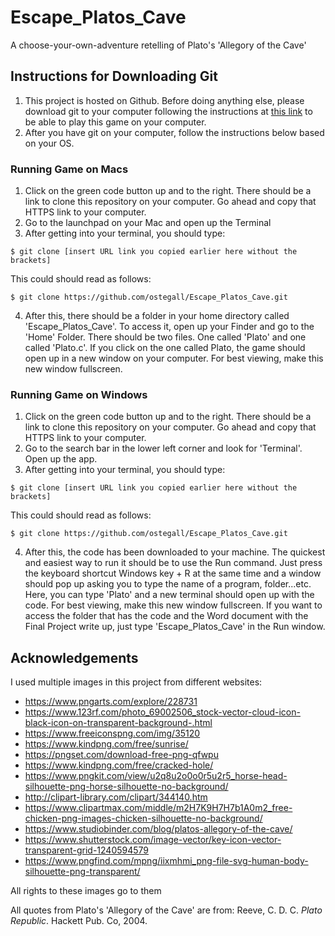 # Escape_Platos_Cave
A choose-your-own-adventure retelling of Plato's 'Allegory of the Cave'

## Instructions for Downloading Git
1. This project is hosted on Github. Before doing anything else, please download git to your computer following the instructions at [this link](https://github.com/git-guides/install-git) to be able to play this game on your computer.
2. After you have git on your computer, follow the instructions below based on your OS.

### Running Game on Macs
1. Click on the green code button up and to the right. There should be a link to clone this repository on your computer. Go ahead and copy that HTTPS link to your computer.
2. Go to the launchpad on your Mac and open up the Terminal
3. After getting into your terminal, you should type:

```
$ git clone [insert URL link you copied earlier here without the brackets]
```

This could should read as follows:
```
$ git clone https://github.com/ostegall/Escape_Platos_Cave.git
```

4. After this, there should be a folder in your home directory called 'Escape_Platos_Cave'. To access it, open up your Finder and go to the 'Home' Folder. There should be two files. One called 'Plato' and one called 'Plato.c'. If you click on the one called Plato, the game should open up in a new window on your computer. For best viewing, make this new window fullscreen.

### Running Game on Windows
1. Click on the green code button up and to the right. There should be a link to clone this repository on your computer. Go ahead and copy that HTTPS link to your computer.
2. Go to the search bar in the lower left corner and look for 'Terminal'. Open up the app.
3. After getting into your terminal, you should type:

```
$ git clone [insert URL link you copied earlier here without the brackets]
```

This could should read as follows:
```
$ git clone https://github.com/ostegall/Escape_Platos_Cave.git
```
4. After this, the code has been downloaded to your machine. The quickest and easiest way to run it should be to use the Run command. Just press the keyboard shortcut Windows key + R at the same time and a window should pop up asking you to type the name of a program, folder...etc. Here, you can type 'Plato' and a new terminal should open up with the code. For best viewing, make this new window fullscreen. If you want to access the folder that has the code and the Word document with the Final Project write up, just type 'Escape_Platos_Cave' in the Run window.

## Acknowledgements
I used multiple images in this project from different websites:
* https://www.pngarts.com/explore/228731
* https://www.123rf.com/photo_69002506_stock-vector-cloud-icon-black-icon-on-transparent-background-.html
* https://www.freeiconspng.com/img/35120
* https://www.kindpng.com/free/sunrise/
* https://pngset.com/download-free-png-qfwpu
* https://www.kindpng.com/free/cracked-hole/
* https://www.pngkit.com/view/u2q8u2o0o0r5u2r5_horse-head-silhouette-png-horse-silhouette-no-background/
* http://clipart-library.com/clipart/344140.htm
* https://www.clipartmax.com/middle/m2H7K9H7H7b1A0m2_free-chicken-png-images-chicken-silhouette-no-background/
* https://www.studiobinder.com/blog/platos-allegory-of-the-cave/
* https://www.shutterstock.com/image-vector/key-icon-vector-transparent-grid-1240594579
* https://www.pngfind.com/mpng/iixmhmi_png-file-svg-human-body-silhouette-png-transparent/

All rights to these images go to them

All quotes from Plato's 'Allegory of the Cave' are from:
Reeve, C. D. C. _Plato Republic_. Hackett Pub. Co, 2004.
